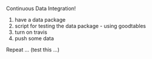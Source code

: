 Continuous Data Integration!

1. have a data package
2. script for testing the data package - using goodtables
3. turn on travis
4. push some data

Repeat ... (test this ...)

